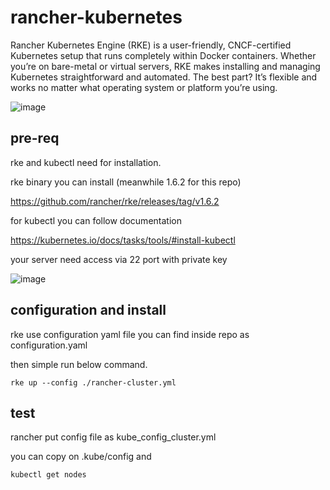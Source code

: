 # rancher-kubernetes

Rancher Kubernetes Engine (RKE) is a user-friendly, CNCF-certified Kubernetes setup that runs completely within Docker containers. Whether you’re on bare-metal or virtual servers, RKE makes installing and managing Kubernetes straightforward and automated. The best part? It’s flexible and works no matter what operating system or platform you’re using.

![image](https://github.com/user-attachments/assets/c30f6366-6655-4563-9a1b-16c48622caac)


## pre-req

rke and kubectl need for installation.

rke binary you can install (meanwhile 1.6.2 for this repo)

https://github.com/rancher/rke/releases/tag/v1.6.2

for kubectl you can follow documentation

https://kubernetes.io/docs/tasks/tools/#install-kubectl

your server need access via 22 port with private key

![image](https://github.com/user-attachments/assets/16eb7d5c-d031-4920-838a-c40d116810f3)


## configuration and install

rke use configuration yaml file you can find inside repo as configuration.yaml

then simple run below command.

```rke up --config ./rancher-cluster.yml```

## test

rancher put config file as kube_config_cluster.yml 

you can copy on .kube/config and 

```kubectl get nodes``` 
